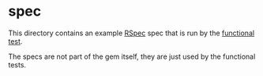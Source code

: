 # spec

This directory contains an example [RSpec](http://rspec.info/) spec that is run by the [functional test](../functional_test/README.md).

The specs are not part of the gem itself, they are just used by the functional tests.
